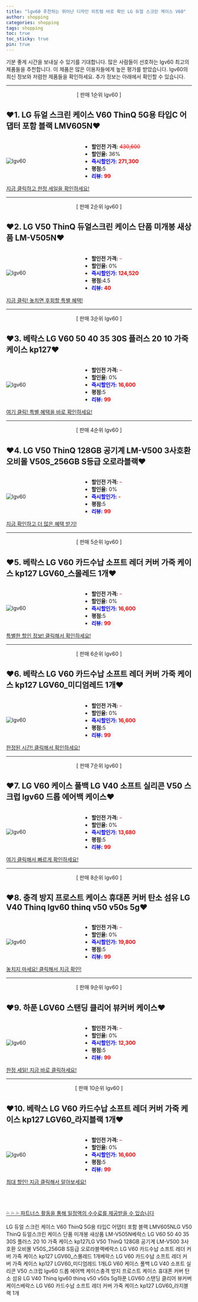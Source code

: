 ```yaml
---
title: "lgv60 추천하는 뛰어난 디자인 히트템 바로 확인 LG 듀얼 스크린 케이스 V60"
author: shopping
categories: shopping
tags: shopping
toc: true
toc_sticky: true
pin: true
---
```

기분 좋게 시간을 보내실 수 있기를 기대합니다. 많은 사람들이 선호하는 lgv60 최고의 제품들을 추천합니다. 이 제품은 많은 이용자들에게 높은 평가를 받았습니다. lgv60의 최신 정보와 저렴한 제품들을 확인하세요. 추가 정보는 아래에서 확인할 수 있습니다.

---
<p class="toplist" style="margin: 0 auto; display: block; width: fit-content;">[ 판매 1순위 lgv60 ]</p>

<h2><strong>❤️1. LG 듀얼 스크린 케이스 V60 ThinQ 5G용 타입C 어댑터 포함 블랙 LMV605N❤️</strong></h2>

<div style="display: flex; align-items: center;">
    <div style="flex: 0.4;">
        <img src="https://thumbnail8.coupangcdn.com/thumbnails/remote/230x230ex/image/vendor_inventory/6712/2331af59d1aad0eefaae1daa67e35c4f55fabe456e2e207e1a8f992614a5.jpg" alt="lgv60" style="max-width: 100%;">
    </div>
    <div style="flex: 0.6; margin-left: 10px;">
        <ul>
            <li><strong>할인전 가격:</strong> <del style="color: red;">430,600</del></li>
            <li><strong>할인율:</strong> 36%</li>
            <li><span style='color:blue'><strong>즉시할인가:</strong></span> <span style='color:red'><strong>271,300</strong></span></li>
            <li><strong>평점:</strong>5</li>
            <li><span style='color:blue'><strong>리뷰:</strong></span> <span style='color:red'><strong>99</strong></span></li>
        </ul>
    </div>
</div>
<div class="center">
    <a href="https://William4Davisa.github.io?lptag=AF9450613&subid=githubio&pageKey=7474352048&traceid=V0-153&itemId=19509482067&vendorItemId=89806132226" class="myButton">
        지금 클릭하고 한정 세일을 확인하세요!
    </a>
</div>


---
<p class="toplist" style="margin: 0 auto; display: block; width: fit-content;">[ 판매 2순위 lgv60 ]</p>

<h2><strong>❤️2. LG V50 ThinQ 듀얼스크린 케이스 단품 미개봉 새상품 LM-V505N❤️</strong></h2>

<div style="display: flex; align-items: center;">
    <div style="flex: 0.4;">
        <img src="https://thumbnail7.coupangcdn.com/thumbnails/remote/230x230ex/image/vendor_inventory/92ad/dbc9bd37b0985b60d729dba3cfef953a7b7bca4e260ff2d113e5e9e56950.png" alt="lgv60" style="max-width: 100%;">
    </div>
    <div style="flex: 0.6; margin-left: 10px;">
        <ul>
            <li><strong>할인전 가격:</strong> <del style="color: red;">-</del></li>
            <li><strong>할인율:</strong> 0%</li>
            <li><span style='color:blue'><strong>즉시할인가:</strong></span> <span style='color:red'><strong>124,520</strong></span></li>
            <li><strong>평점:</strong>4.5</li>
            <li><span style='color:blue'><strong>리뷰:</strong></span> <span style='color:red'><strong>40</strong></span></li>
        </ul>
    </div>
</div>
<div class="center">
    <a href="https://William4Davisa.github.io?lptag=AF9450613&subid=githubio&pageKey=1095680982&traceid=V0-153&itemId=2053204525&vendorItemId=76401107491" class="myButton">
        지금 클릭! 놓치면 후회할 특별 혜택!
    </a>
</div>


---
<p class="toplist" style="margin: 0 auto; display: block; width: fit-content;">[ 판매 3순위 lgv60 ]</p>

<h2><strong>❤️3. 베락스 LG V60 50 40 35 30S 플러스 20 10 가죽 케이스 kp127❤️</strong></h2>

<div style="display: flex; align-items: center;">
    <div style="flex: 0.4;">
        <img src="https://thumbnail9.coupangcdn.com/thumbnails/remote/230x230ex/image/vendor_inventory/4055/1373871bdbdc43f0e1f5786c90bf19382e4ff2de5510e1656623ce14e319.jpg" alt="lgv60" style="max-width: 100%;">
    </div>
    <div style="flex: 0.6; margin-left: 10px;">
        <ul>
            <li><strong>할인전 가격:</strong> <del style="color: red;">-</del></li>
            <li><strong>할인율:</strong> 0%</li>
            <li><span style='color:blue'><strong>즉시할인가:</strong></span> <span style='color:red'><strong>16,600</strong></span></li>
            <li><strong>평점:</strong>5</li>
            <li><span style='color:blue'><strong>리뷰:</strong></span> <span style='color:red'><strong>99</strong></span></li>
        </ul>
    </div>
</div>
<div class="center">
    <a href="https://William4Davisa.github.io?lptag=AF9450613&subid=githubio&pageKey=7515505725&traceid=V0-153&itemId=19701304701&vendorItemId=86806015782" class="myButton">
        여기 클릭! 특별 혜택을 바로 확인하세요!
    </a>
</div>


---
<p class="toplist" style="margin: 0 auto; display: block; width: fit-content;">[ 판매 4순위 lgv60 ]</p>

<h2><strong>❤️4. LG V50 ThinQ 128GB 공기계 LM-V500 3사호환 오비몰 V50S_256GB S등급 오로라블랙❤️</strong></h2>

<div style="display: flex; align-items: center;">
    <div style="flex: 0.4;">
        <img src="https://thumbnail9.coupangcdn.com/thumbnails/remote/230x230ex/image/vendor_inventory/2a5e/18953373ab88eb384a1ce997201fb4cdf9bd36365632930a937ea3de68d7.jpg" alt="lgv60" style="max-width: 100%;">
    </div>
    <div style="flex: 0.6; margin-left: 10px;">
        <ul>
            <li><strong>할인전 가격:</strong> <del style="color: red;">-</del></li>
            <li><strong>할인율:</strong> 0%</li>
            <li><span style='color:blue'><strong>즉시할인가:</strong></span> <span style='color:red'><strong>-</strong></span></li>
            <li><strong>평점:</strong>5</li>
            <li><span style='color:blue'><strong>리뷰:</strong></span> <span style='color:red'><strong>99</strong></span></li>
        </ul>
    </div>
</div>
<div class="center">
    <a href="https://William4Davisa.github.io?lptag=AF9450613&subid=githubio&pageKey=6828006262&traceid=V0-153&itemId=16201341592&vendorItemId=83395967073" class="myButton">
        지금 확인하고 더 많은 혜택 받기!
    </a>
</div>


---
<p class="toplist" style="margin: 0 auto; display: block; width: fit-content;">[ 판매 5순위 lgv60 ]</p>

<h2><strong>❤️5. 베락스 LG V60 카드수납 소프트 레더 커버 가죽 케이스 kp127 LGV60_스몰레드 1개❤️</strong></h2>

<div style="display: flex; align-items: center;">
    <div style="flex: 0.4;">
        <img src="https://thumbnail9.coupangcdn.com/thumbnails/remote/230x230ex/image/vendor_inventory/4055/1373871bdbdc43f0e1f5786c90bf19382e4ff2de5510e1656623ce14e319.jpg" alt="lgv60" style="max-width: 100%;">
    </div>
    <div style="flex: 0.6; margin-left: 10px;">
        <ul>
            <li><strong>할인전 가격:</strong> <del style="color: red;">-</del></li>
            <li><strong>할인율:</strong> 0%</li>
            <li><span style='color:blue'><strong>즉시할인가:</strong></span> <span style='color:red'><strong>16,600</strong></span></li>
            <li><strong>평점:</strong>5</li>
            <li><span style='color:blue'><strong>리뷰:</strong></span> <span style='color:red'><strong>99</strong></span></li>
        </ul>
    </div>
</div>
<div class="center">
    <a href="https://William4Davisa.github.io?lptag=AF9450613&subid=githubio&pageKey=7515481943&traceid=V0-153&itemId=19701192532&vendorItemId=86805908717" class="myButton">
        특별한 할인 정보! 클릭해서 확인하세요!
    </a>
</div>


---
<p class="toplist" style="margin: 0 auto; display: block; width: fit-content;">[ 판매 6순위 lgv60 ]</p>

<h2><strong>❤️6. 베락스 LG V60 카드수납 소프트 레더 커버 가죽 케이스 kp127 LGV60_미디엄레드 1개❤️</strong></h2>

<div style="display: flex; align-items: center;">
    <div style="flex: 0.4;">
        <img src="https://thumbnail9.coupangcdn.com/thumbnails/remote/230x230ex/image/vendor_inventory/4055/1373871bdbdc43f0e1f5786c90bf19382e4ff2de5510e1656623ce14e319.jpg" alt="lgv60" style="max-width: 100%;">
    </div>
    <div style="flex: 0.6; margin-left: 10px;">
        <ul>
            <li><strong>할인전 가격:</strong> <del style="color: red;">-</del></li>
            <li><strong>할인율:</strong> 0%</li>
            <li><span style='color:blue'><strong>즉시할인가:</strong></span> <span style='color:red'><strong>16,600</strong></span></li>
            <li><strong>평점:</strong>5</li>
            <li><span style='color:blue'><strong>리뷰:</strong></span> <span style='color:red'><strong>99</strong></span></li>
        </ul>
    </div>
</div>
<div class="center">
    <a href="https://William4Davisa.github.io?lptag=AF9450613&subid=githubio&pageKey=7515481943&traceid=V0-153&itemId=19701192518&vendorItemId=86805908601" class="myButton">
        한정된 시간! 클릭해서 확인하세요!
    </a>
</div>


---
<p class="toplist" style="margin: 0 auto; display: block; width: fit-content;">[ 판매 7순위 lgv60 ]</p>

<h2><strong>❤️7. LG V60 케이스 풀백 LG V40 소프트 실리콘 V50 스크럽 lgv60 드롭 에어백 케이스❤️</strong></h2>

<div style="display: flex; align-items: center;">
    <div style="flex: 0.4;">
        <img src="https://thumbnail6.coupangcdn.com/thumbnails/remote/230x230ex/image/vendor_inventory/f445/0ff9bdd47cc4a5fdbb5cd82946b45620269a6ec288eb0bcf668f2ee67427.png" alt="lgv60" style="max-width: 100%;">
    </div>
    <div style="flex: 0.6; margin-left: 10px;">
        <ul>
            <li><strong>할인전 가격:</strong> <del style="color: red;">-</del></li>
            <li><strong>할인율:</strong> 0%</li>
            <li><span style='color:blue'><strong>즉시할인가:</strong></span> <span style='color:red'><strong>13,680</strong></span></li>
            <li><strong>평점:</strong>5</li>
            <li><span style='color:blue'><strong>리뷰:</strong></span> <span style='color:red'><strong>99</strong></span></li>
        </ul>
    </div>
</div>
<div class="center">
    <a href="https://William4Davisa.github.io?lptag=AF9450613&subid=githubio&pageKey=8189853766&traceid=V0-153&itemId=23434046887&vendorItemId=90663038313" class="myButton">
        여기 클릭해서 빠르게 확인하세요!
    </a>
</div>


---
<p class="toplist" style="margin: 0 auto; display: block; width: fit-content;">[ 판매 8순위 lgv60 ]</p>

<h2><strong>❤️8. 충격 방지 프로스트 케이스 휴대폰 커버 탄소 섬유 LG V40 Thinq lgv60 thinq v50 v50s 5g❤️</strong></h2>

<div style="display: flex; align-items: center;">
    <div style="flex: 0.4;">
        <img src="https://thumbnail6.coupangcdn.com/thumbnails/remote/230x230ex/image/vendor_inventory/6aef/28ac9afbc892cd8c56069e1da74df53c476a26c308e196e86fe4f5286358.jpg" alt="lgv60" style="max-width: 100%;">
    </div>
    <div style="flex: 0.6; margin-left: 10px;">
        <ul>
            <li><strong>할인전 가격:</strong> <del style="color: red;">-</del></li>
            <li><strong>할인율:</strong> 0%</li>
            <li><span style='color:blue'><strong>즉시할인가:</strong></span> <span style='color:red'><strong>19,800</strong></span></li>
            <li><strong>평점:</strong>5</li>
            <li><span style='color:blue'><strong>리뷰:</strong></span> <span style='color:red'><strong>99</strong></span></li>
        </ul>
    </div>
</div>
<div class="center">
    <a href="https://William4Davisa.github.io?lptag=AF9450613&subid=githubio&pageKey=7912103645&traceid=V0-153&itemId=21713392714&vendorItemId=88762764296" class="myButton">
        놓치지 마세요! 클릭해서 지금 확인!
    </a>
</div>


---
<p class="toplist" style="margin: 0 auto; display: block; width: fit-content;">[ 판매 9순위 lgv60 ]</p>

<h2><strong>❤️9. 하푼 LGV60 스탠딩 클리어 뷰커버 케이스❤️</strong></h2>

<div style="display: flex; align-items: center;">
    <div style="flex: 0.4;">
        <img src="https://thumbnail6.coupangcdn.com/thumbnails/remote/230x230ex/image/vendor_inventory/70fa/9e8680e015120c99c4784e9498b457d7998b6f217e0d6716b91b78dc434e.jpg" alt="lgv60" style="max-width: 100%;">
    </div>
    <div style="flex: 0.6; margin-left: 10px;">
        <ul>
            <li><strong>할인전 가격:</strong> <del style="color: red;">-</del></li>
            <li><strong>할인율:</strong> 0%</li>
            <li><span style='color:blue'><strong>즉시할인가:</strong></span> <span style='color:red'><strong>12,300</strong></span></li>
            <li><strong>평점:</strong>5</li>
            <li><span style='color:blue'><strong>리뷰:</strong></span> <span style='color:red'><strong>99</strong></span></li>
        </ul>
    </div>
</div>
<div class="center">
    <a href="https://William4Davisa.github.io?lptag=AF9450613&subid=githubio&pageKey=1499616334&traceid=V0-153&itemId=2575196786&vendorItemId=70567499341" class="myButton">
        한정 세일! 지금 바로 클릭하세요!
    </a>
</div>


---
<p class="toplist" style="margin: 0 auto; display: block; width: fit-content;">[ 판매 10순위 lgv60 ]</p>

<h2><strong>❤️10. 베락스 LG V60 카드수납 소프트 레더 커버 가죽 케이스 kp127 LGV60_라지블랙 1개❤️</strong></h2>

<div style="display: flex; align-items: center;">
    <div style="flex: 0.4;">
        <img src="https://thumbnail9.coupangcdn.com/thumbnails/remote/230x230ex/image/vendor_inventory/4055/1373871bdbdc43f0e1f5786c90bf19382e4ff2de5510e1656623ce14e319.jpg" alt="lgv60" style="max-width: 100%;">
    </div>
    <div style="flex: 0.6; margin-left: 10px;">
        <ul>
            <li><strong>할인전 가격:</strong> <del style="color: red;">-</del></li>
            <li><strong>할인율:</strong> 0%</li>
            <li><span style='color:blue'><strong>즉시할인가:</strong></span> <span style='color:red'><strong>16,600</strong></span></li>
            <li><strong>평점:</strong>5</li>
            <li><span style='color:blue'><strong>리뷰:</strong></span> <span style='color:red'><strong>99</strong></span></li>
        </ul>
    </div>
</div>
<div class="center">
    <a href="https://William4Davisa.github.io?lptag=AF9450613&subid=githubio&pageKey=7515481943&traceid=V0-153&itemId=19701192525&vendorItemId=86805908683" class="myButton">
        최대 할인! 지금 클릭해서 알아보세요!
    </a>
</div>

<br><br><br>[💦 💦 💦 파트너스 활동을 통해 일정액의 수수료를 제공받을 수 있습니다](https://link.coupang.com/a/bcpT2c)<br><br>LG 듀얼 스크린 케이스 V60 ThinQ 5G용 타입C 어댑터 포함 블랙 LMV605NLG V50 ThinQ 듀얼스크린 케이스 단품 미개봉 새상품 LM-V505N베락스 LG V60 50 40 35 30S 플러스 20 10 가죽 케이스 kp127LG V50 ThinQ 128GB 공기계 LM-V500 3사호환 오비몰 V50S_256GB S등급 오로라블랙베락스 LG V60 카드수납 소프트 레더 커버 가죽 케이스 kp127 LGV60_스몰레드 1개베락스 LG V60 카드수납 소프트 레더 커버 가죽 케이스 kp127 LGV60_미디엄레드 1개LG V60 케이스 풀백 LG V40 소프트 실리콘 V50 스크럽 lgv60 드롭 에어백 케이스충격 방지 프로스트 케이스 휴대폰 커버 탄소 섬유 LG V40 Thinq lgv60 thinq v50 v50s 5g하푼 LGV60 스탠딩 클리어 뷰커버 케이스베락스 LG V60 카드수납 소프트 레더 커버 가죽 케이스 kp127 LGV60_라지블랙 1개